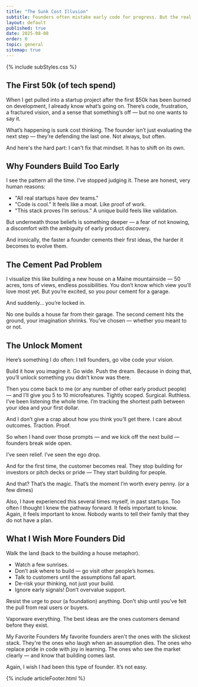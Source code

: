```yaml
---
title: "The Sunk Cost Illusion"
subtitle: Founders often mistake early code for progress. But the real challenge isn’t shipping features — it’s avoiding the trap of sunk cost thinking. This post breaks down why pausing before you commit is the smartest move you can make.
layout: default
published: true
date: 2025-08-08
order: 0
topic: general
sitemap: true
---
```


{% include subStyles.css %}

## The First 50k (of tech spend)
When I get pulled into a startup project after the first $50k has been burned on development, I already know what’s going on. There’s code, frustration, a fractured vision, and a sense that something’s off — but no one wants to say it.

What’s happening is sunk cost thinking. The founder isn’t just evaluating the next step — they’re defending the last one. Not always, but often.

And here's the hard part: I can't fix that mindset. It has to shift on its own.

## Why Founders Build Too Early
I see the pattern all the time. I’ve stopped judging it. These are honest, very human reasons:

- "All real startups have dev teams."
- "Code is cool." It feels like a moat. Like proof of work.
- "This stack proves I’m serious." A unique build feels like validation.

But underneath those beliefs is something deeper — a fear of not knowing, a discomfort with the ambiguity of early product discovery.

And ironically, the faster a founder cements their first ideas, the harder it becomes to evolve them.

## The Cement Pad Problem
I visualize this like building a new house on a Maine mountainside — 50 acres, tons of views, endless possibilities. You don’t know which view you’ll love most yet. But you’re excited, so you pour cement for a garage.

And suddenly… you’re locked in.

No one builds a house far from their garage. The second cement hits the ground, your imagination shrinks. You’ve chosen — whether you meant to or not.

## The Unlock Moment
Here’s something I do often: I tell founders, go vibe code your vision.

Build it how you imagine it. Go wide. Push the dream. Because in doing that, you’ll unlock something you didn’t know was there.

Then you come back to me (or any number of other early product people) — and I’ll give you 5 to 10 microfeatures. Tightly scoped. Surgical. Ruthless. I’ve been listening the whole time. I’m tracking the shortest path between your idea and your first dollar.

And I don’t give a crap about how you think you’ll get there. I care about outcomes. Traction. Proof.

So when I hand over those prompts — and we kick off the next build — founders break wide open.

I’ve seen relief. I’ve seen the ego drop.

And for the first time, the customer becomes real. They stop building for investors or pitch decks or pride — They start building for people.

And that? That’s the magic. That’s the moment I’m worth every penny. (or a few dimes)

Also, I have experienced this several times myself, in past startups. Too often I thought I knew the pathway forward. It feels important to know. Again, it feels important to know. Nobody wants to tell their family that they do not have a plan.

## What I Wish More Founders Did
Walk the land (back to the building a house metaphor).

- Watch a few sunrises.
- Don’t ask where to build — go visit other people’s homes.
- Talk to customers until the assumptions fall apart.
- De-risk your thinking, not just your build.
- Ignore early signals! Don’t overvalue support.

Resist the urge to pour (a foundation) anything. Don't ship until you’ve felt the pull from real users or buyers.

Vaporware everything. The best ideas are the ones customers demand before they exist.

My Favorite Founders
My favorite founders aren't the ones with the slickest stack. They're the ones who laugh when an assumption dies. The ones who replace pride in code with joy in learning. The ones who see the market clearly — and know that building comes last.

Again, I wish I had been this type of founder. It’s not easy.


{% include articleFooter.html %}
